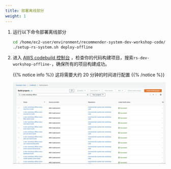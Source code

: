 ```yaml
---
title: 部署离线部分
weight: 1
---
```


1. 运行以下命令部署离线部分

    ```sh 
    cd /home/ec2-user/environment/recommender-system-dev-workshop-code/scripts
    ./setup-rs-system.sh deploy-offline
    ```

2. 进入 [AWS codebuild 控制台](https://console.aws.amazon.com/codesuite/codebuild/projects) ，检查你的代码构建项目，搜索`rs-dev-workshop-offline-`，确保所有的项目构建成功。

   {{% notice info %}}
   这将需要大约 20 分钟的时间进行配置
   {{% /notice %}}

   ![Offline CodeBuild Success](/images/offline-codebuild-success.png)






